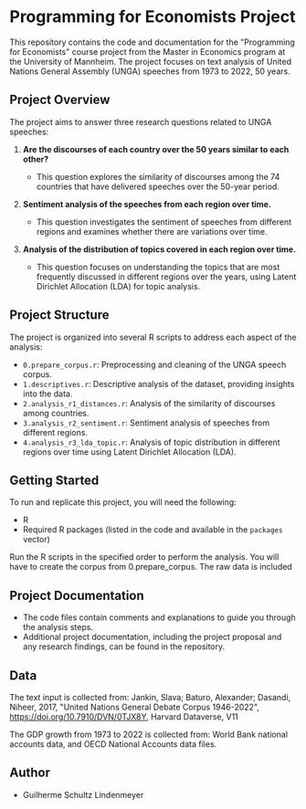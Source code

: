 # Programming for Economists Project

This repository contains the code and documentation for the "Programming for Economists" course project from the Master in Economics program at the University of Mannheim. The project focuses on text analysis of United Nations General Assembly (UNGA) speeches from 1973 to 2022, 50 years.

## Project Overview

The project aims to answer three research questions related to UNGA speeches:

1. **Are the discourses of each country over the 50 years similar to each other?**
   - This question explores the similarity of discourses among the 74 countries that have delivered speeches over the 50-year period.

2. **Sentiment analysis of the speeches from each region over time.**
   - This question investigates the sentiment of speeches from different regions and examines whether there are variations over time.

3. **Analysis of the distribution of topics covered in each region over time.**
   - This question focuses on understanding the topics that are most frequently discussed in different regions over the years, using Latent Dirichlet Allocation (LDA) for topic analysis.

## Project Structure

The project is organized into several R scripts to address each aspect of the analysis:

- `0.prepare_corpus.r`: Preprocessing and cleaning of the UNGA speech corpus.
- `1.descriptives.r`: Descriptive analysis of the dataset, providing insights into the data.
- `2.analysis_r1_distances.r`: Analysis of the similarity of discourses among countries.
- `3.analysis_r2_sentiment.r`: Sentiment analysis of speeches from different regions.
- `4.analysis_r3_lda_topic.r`: Analysis of topic distribution in different regions over time using Latent Dirichlet Allocation (LDA).

## Getting Started

To run and replicate this project, you will need the following:

- R
- Required R packages (listed in the code and available in the `packages` vector)

Run the R scripts in the specified order to perform the analysis. You will have to create the corpus from 0.prepare_corpus. The raw data is included

## Project Documentation

- The code files contain comments and explanations to guide you through the analysis steps.
- Additional project documentation, including the project proposal and any research findings, can be found in the repository.

## Data

The text input is collected from: 
Jankin, Slava; Baturo, Alexander; Dasandi, Niheer, 2017, "United Nations General Debate Corpus 1946-2022", https://doi.org/10.7910/DVN/0TJX8Y, Harvard Dataverse, V11

The GDP growth from 1973 to 2022 is collected from: 
World Bank national accounts data, and OECD National Accounts data files.

## Author
- Guilherme Schultz Lindenmeyer

